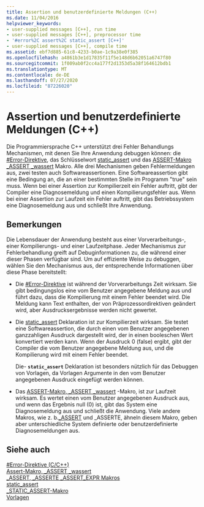 ```yaml
---
title: Assertion und benutzerdefinierte Meldungen (C++)
ms.date: 11/04/2016
helpviewer_keywords:
- user-supplied messages [C++], run time
- user-supplied messages [C++], preprocessor time
- '#error%2C assert%2C static_assert [C++]'
- user-supplied messages [C++], compile time
ms.assetid: ebf7d885-61c8-4233-b0ae-1c9a38e0f385
ms.openlocfilehash: a4861b3e1d17835f11f5e148d6b62051a6747f80
ms.sourcegitcommit: 1f009ab0f2cc4a177f2d1353d5a38f164612bdb1
ms.translationtype: MT
ms.contentlocale: de-DE
ms.lasthandoff: 07/27/2020
ms.locfileid: "87226020"
---
```

# <a name="assertion-and-user-supplied-messages-c"></a>Assertion und benutzerdefinierte Meldungen (C++)

Die Programmiersprache C++ unterstützt drei Fehler Behandlungs Mechanismen, mit denen Sie Ihre Anwendung debuggen können: die [#Error-Direktive](../preprocessor/hash-error-directive-c-cpp.md), das Schlüsselwort [static_assert](../cpp/static-assert.md) und das [ASSERT-Makro _ASSERT _wassert](../c-runtime-library/reference/assert-macro-assert-wassert.md) Makro. Alle drei Mechanismen geben Fehlermeldungen aus, zwei testen auch Softwareassertionen. Eine Softwareassertion gibt eine Bedingung an, die an einer bestimmten Stelle im Programm "true" sein muss. Wenn bei einer Assertion zur Kompilierzeit ein Fehler auftritt, gibt der Compiler eine Diagnosemeldung und einen Kompilierungsfehler aus. Wenn bei einer Assertion zur Laufzeit ein Fehler auftritt, gibt das Betriebssystem eine Diagnosemeldung aus und schließt Ihre Anwendung.

## <a name="remarks"></a>Bemerkungen

Die Lebensdauer der Anwendung besteht aus einer Vorverarbeitungs-, einer Kompilierungs- und einer Laufzeitphase. Jeder Mechanismus zur Fehlerbehandlung greift auf Debuginformationen zu, die während einer dieser Phasen verfügbar sind. Um auf effiziente Weise zu debuggen, wählen Sie den Mechanismus aus, der entsprechende Informationen über diese Phase bereitstellt:

- Die [#Error-Direktive](../preprocessor/hash-error-directive-c-cpp.md) ist während der Vorverarbeitungs Zeit wirksam. Sie gibt bedingungslos eine vom Benutzer angegebene Meldung aus und führt dazu, dass die Kompilierung mit einem Fehler beendet wird. Die Meldung kann Text enthalten, der von Präprozessordirektiven geändert wird, aber Ausdrucksergebnisse werden nicht gewertet.

- Die [static_assert](../cpp/static-assert.md) Deklaration ist zur Kompilierzeit wirksam. Sie testet eine Softwareassertion, die durch einen vom Benutzer angegebenen ganzzahligen Ausdruck dargestellt wird, der in einen booleschen Wert konvertiert werden kann. Wenn der Ausdruck 0 (false) ergibt, gibt der Compiler die vom Benutzer angegebene Meldung aus, und die Kompilierung wird mit einem Fehler beendet.

   Die- **`static_assert`** Deklaration ist besonders nützlich für das Debuggen von Vorlagen, da Vorlagen Argumente in den vom Benutzer angegebenen Ausdruck eingefügt werden können.

- Das [ASSERT-Makro, _ASSERT _wassert](../c-runtime-library/reference/assert-macro-assert-wassert.md) -Makro, ist zur Laufzeit wirksam. Es wertet einen vom Benutzer angegebenen Ausdruck aus, und wenn das Ergebnis null (0) ist, gibt das System eine Diagnosemeldung aus und schließt die Anwendung. Viele andere Makros, wie z. b.[_ASSERT](../c-runtime-library/reference/assert-asserte-assert-expr-macros.md) und _ASSERTE, ähneln diesem Makro, geben aber unterschiedliche System definierte oder benutzerdefinierte Diagnosemeldungen aus.

## <a name="see-also"></a>Siehe auch

[#Error-Direktive (C/C++)](../preprocessor/hash-error-directive-c-cpp.md)<br/>
[Assert-Makro, _ASSERT _wassert](../c-runtime-library/reference/assert-macro-assert-wassert.md)<br/>
[_ASSERT, _ASSERTE _ASSERT_EXPR Makros](../c-runtime-library/reference/assert-asserte-assert-expr-macros.md)<br/>
[static_assert](../cpp/static-assert.md)<br/>
[_STATIC_ASSERT-Makro](../c-runtime-library/reference/static-assert-macro.md)<br/>
[Vorlagen](../cpp/templates-cpp.md)
